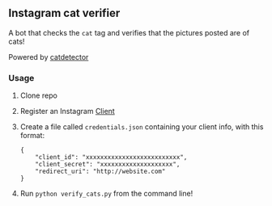 Instagram cat verifier
---

A bot that checks the `cat` tag and verifies that the pictures posted are of cats!

Powered by [catdetector](http://catdetector.biz)

### Usage

1. Clone repo
2. Register an Instagram [Client](http://instagram.com/developer)
3. Create a file called `credentials.json` containing your client info,
with this format:

    ```
    {
        "client_id": "xxxxxxxxxxxxxxxxxxxxxxxxxx",
        "client_secret": "xxxxxxxxxxxxxxxxxxxx",
        "redirect_uri": "http://website.com"
    }
    ```

4. Run `python verify_cats.py` from the command line!
